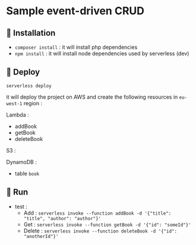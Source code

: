 # Sample event-driven CRUD

## :floppy_disk: Installation

* `composer install` : it will install php dependencies
* `npm install` : it will install node dependencies used by serverless (dev)

## :rocket: Deploy    

`serverless deploy`

it will deploy the project on AWS and create the following resources in `eu-west-1` region : 

Lambda : 
* addBook
* getBook
* deleteBook

S3 :

DynamoDB : 
* table `book`

## :runner: Run

* test : 
    * Add : `serverless invoke --function addBook -d '{"title": "title", "author": "author"}'`
    * Get : `serverless invoke --function getBook -d '{"id": "someId"}'`
    * Delete : `serverless invoke --function deleteBook -d '{"id": "anotherId"}'`